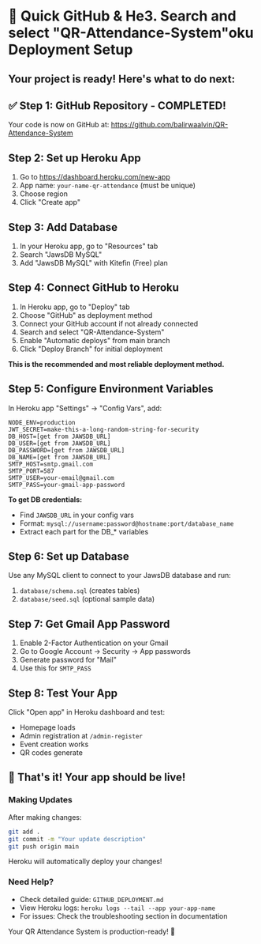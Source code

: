 # 🚀 Quick GitHub & He3. Search and select "QR-Attendance-System"oku Deployment Setup

## Your project is ready! Here's what to do next:

## ✅ Step 1: GitHub Repository - COMPLETED!
Your code is now on GitHub at: https://github.com/balirwaalvin/QR-Attendance-System

## Step 2: Set up Heroku App
1. Go to https://dashboard.heroku.com/new-app
2. App name: `your-name-qr-attendance` (must be unique)
3. Choose region
4. Click "Create app"

## Step 3: Add Database
1. In your Heroku app, go to "Resources" tab
2. Search "JawsDB MySQL"
3. Add "JawsDB MySQL" with Kitefin (Free) plan

## Step 4: Connect GitHub to Heroku

1. In Heroku app, go to "Deploy" tab
2. Choose "GitHub" as deployment method
3. Connect your GitHub account if not already connected
4. Search and select "QR-Attendance-System"
5. Enable "Automatic deploys" from main branch
6. Click "Deploy Branch" for initial deployment

**This is the recommended and most reliable deployment method.**

## Step 5: Configure Environment Variables
In Heroku app "Settings" → "Config Vars", add:

```
NODE_ENV=production
JWT_SECRET=make-this-a-long-random-string-for-security
DB_HOST=[get from JAWSDB_URL]
DB_USER=[get from JAWSDB_URL]  
DB_PASSWORD=[get from JAWSDB_URL]
DB_NAME=[get from JAWSDB_URL]
SMTP_HOST=smtp.gmail.com
SMTP_PORT=587
SMTP_USER=your-email@gmail.com
SMTP_PASS=your-gmail-app-password
```

**To get DB credentials:**
- Find `JAWSDB_URL` in your config vars
- Format: `mysql://username:password@hostname:port/database_name`
- Extract each part for the DB_* variables

## Step 6: Set up Database
Use any MySQL client to connect to your JawsDB database and run:
1. `database/schema.sql` (creates tables)
2. `database/seed.sql` (optional sample data)

## Step 7: Get Gmail App Password
1. Enable 2-Factor Authentication on your Gmail
2. Go to Google Account → Security → App passwords
3. Generate password for "Mail"
4. Use this for `SMTP_PASS`

## Step 8: Test Your App
Click "Open app" in Heroku dashboard and test:
- Homepage loads
- Admin registration at `/admin-register`
- Event creation works
- QR codes generate

## 🎉 That's it! Your app should be live!

### Making Updates
After making changes:
```bash
git add .
git commit -m "Your update description"
git push origin main
```
Heroku will automatically deploy your changes!

### Need Help?
- Check detailed guide: `GITHUB_DEPLOYMENT.md`
- View Heroku logs: `heroku logs --tail --app your-app-name`
- For issues: Check the troubleshooting section in documentation

Your QR Attendance System is production-ready! 🚀
